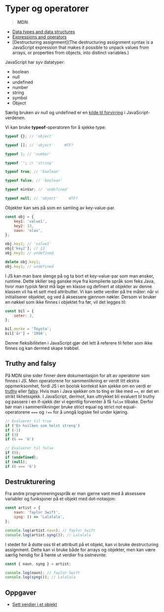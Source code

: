 # Typer og operatorer

> **MDN**:

-   [Data types and data structures ](https://developer.mozilla.org/en-US/docs/Web/JavaScript/Data_structures)
-   [Expressions and operators](https://developer.mozilla.org/en-US/docs/Web/JavaScript/Guide/Expressions_and_Operators)
-   [Destructuring assignment](The destructuring assignment syntax is a JavaScript expression that makes it possible to unpack values from arrays, or properties from objects, into distinct variables.)

JavaScript har syv datatyper:

-   boolean
-   null
-   undefined
-   number
-   string
-   symbol
-   Object

Særlig bruken av null og undefined er en [kilde til forvirring](https://stackoverflow.com/questions/461966/why-is-there-a-null-value-in-javascript) i JavaScript-verdenen.

Vi kan bruke **typeof**-operatoren for å sjekke type:

```javascript
typeof {}; // 'object'

typeof []; // 'object'     WTF?

typeof 1; // 'number'

typeof ''; // 'string'

typeof true; // 'boolean'

typeof false; // 'boolean'

typeof minVar; // 'undefined'

typeof null; // 'object'     WTF?
```

Objekter kan ses på som en samling av key-value-par.

```javascript
const obj = {
    key1: 'value1',
    key2: 13,
    navn: 'olav',
};

obj.key1; // 'value1'
obj['key2']; // 13
obj.key3; // undefined

delete obj.key1;
obj.key1; // undefined
```

I JS kan man bare slenge på og ta bort et key-value-par som man ønsker, runtime. Dette skiller seg ganske mye fra kompilerte språk som feks Java, hvor man typisk først må lage en klasse og definert at objekter av denne klassen vil ha et sett med attributter. Vi kan sette verdier på tre måter: når vi initialiserer objektet, og ved å aksessere gjennom nøkler. Dersom vi bruker en nøkkel som ikke finnes i objektet fra før, vil det legges til:

```javascript
const bil = {
    seter: 3,
};

bil.merke = 'Toyota';
bil['år'] = '1994';
```

Denne fleksibiliteten i JavaScript gjør det lett å referere til felter som ikke finnes og kan dermed skape trøbbel.

## Truthy and falsy

På MDN sine sider finner dere dokumentasjon for alt av operatorer som finnes i JS. Men operatorene for sammenlikning er verdt litt ekstra oppmerksomhet, fordi JS i en boolsk kontekst kan sjekke om en verdi er [truthy](https://developer.mozilla.org/en-US/docs/Glossary/Truthy) eller [falsy](https://developer.mozilla.org/en-US/docs/Glossary/Falsy). Hvis man i Java sjekker om to ting er like med `==`, er det en strikt likhetssjekk. I JavaScript, derimot, kan uttrykket bli evaluert til truthy og passere i en if-sjekk der vi egentlig forventer å få `false` tilbake. Derfor bør man i sammenlikninger bruke strict equal og strict not equal-operatorene `===` og `!==` for å unngå logiske feil under kjøring.

```js
// Evaluerer til true
if ('En hvilken som helst streng')
if (-1)
if (3)
if (6 == '6')

// Evaluerer til false
if (0);
if (undefined);
if (null);
if (6 === '6')
```

## Destrukturering

Fra andre programmeringsspråk er man gjerne vant med å aksessere variabler og funksjoner på et objekt med dot-notasjon:

```js
const artist = {
    navn: 'Taylor Swift',
    syng: () => 'Lalalala',
};

console.log(artist.navn); // Taylor Swift
console.log(artist.syng()); // Lalalala
```

I stedet for å dotte oss til et attributt på et objekt, kan vi bruke destructuring assignment. Dette kan vi bruke både for arrays og objekter, men kan være særlig hendig for å hente ut verdier fra sistnevnte:

```js
const { navn, syng } = artist;

console.log(navn); // Taylor Swift
console.log(syng()); // Lalalala
```

## Oppgaver

-   [Sett verdier i et objekt](https://jsbin.com/doqimip/2/edit?js,output)
